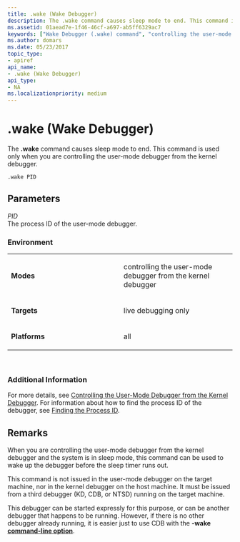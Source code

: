 ```yaml
---
title: .wake (Wake Debugger)
description: The .wake command causes sleep mode to end. This command is used only when you are controlling the user-mode debugger from the kernel debugger.
ms.assetid: 01aead7e-1f46-46cf-a697-ab5ff6329ac7
keywords: ["Wake Debugger (.wake) command", "controlling the user-mode debugger from the kernel debugger, Wake Debugger (.wake) command", ".wake (Wake Debugger) Windows Debugging"]
ms.author: domars
ms.date: 05/23/2017
topic_type:
- apiref
api_name:
- .wake (Wake Debugger)
api_type:
- NA
ms.localizationpriority: medium
---
```


# .wake (Wake Debugger)


The **.wake** command causes sleep mode to end. This command is used only when you are controlling the user-mode debugger from the kernel debugger.

```
.wake PID
```

## <span id="ddk_meta_wake_debugger_dbg"></span><span id="DDK_META_WAKE_DEBUGGER_DBG"></span>Parameters


<span id="_______PID______"></span><span id="_______pid______"></span> *PID*   
The process ID of the user-mode debugger.

### <span id="Environment"></span><span id="environment"></span><span id="ENVIRONMENT"></span>Environment

<table>
<colgroup>
<col width="50%" />
<col width="50%" />
</colgroup>
<tbody>
<tr class="odd">
<td align="left"><p><strong>Modes</strong></p></td>
<td align="left"><p>controlling the user-mode debugger from the kernel debugger</p></td>
</tr>
<tr class="even">
<td align="left"><p><strong>Targets</strong></p></td>
<td align="left"><p>live debugging only</p></td>
</tr>
<tr class="odd">
<td align="left"><p><strong>Platforms</strong></p></td>
<td align="left"><p>all</p></td>
</tr>
</tbody>
</table>

 

### <span id="Additional_Information"></span><span id="additional_information"></span><span id="ADDITIONAL_INFORMATION"></span>Additional Information

For more details, see [Controlling the User-Mode Debugger from the Kernel Debugger](controlling-the-user-mode-debugger-from-the-kernel-debugger.md). For information about how to find the process ID of the debugger, see [Finding the Process ID](finding-the-process-id.md).

Remarks
-------

When you are controlling the user-mode debugger from the kernel debugger and the system is in sleep mode, this command can be used to wake up the debugger before the sleep timer runs out.

This command is not issued in the user-mode debugger on the target machine, nor in the kernel debugger on the host machine. It must be issued from a third debugger (KD, CDB, or NTSD) running on the target machine.

This debugger can be started expressly for this purpose, or can be another debugger that happens to be running. However, if there is no other debugger already running, it is easier just to use CDB with the **-wake** [**command-line option**](cdb-command-line-options.md).

 

 





